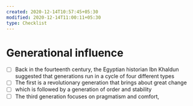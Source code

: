 ```yaml
---
created: 2020-12-14T10:57:45+05:30
modified: 2020-12-14T11:00:11+05:30
type: Checklist
---
```


# Generational influence

- [ ] Back in the fourteenth century, the Egyptian historian Ibn Khaldun suggested that generations run in a cycle of four different types
- [ ] The first is a revolutionary generation that brings about great change
- [ ] which is followed by a generation of order and stability
- [ ] The third generation focuses on pragmatism and comfort,